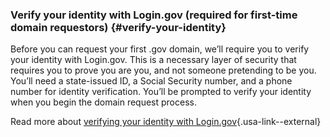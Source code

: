 ### Verify your identity with Login.gov (required for first-time domain requestors) {#verify-your-identity}

Before you can request your first .gov domain, we’ll require you to verify your identity with Login.gov. This is a necessary layer of security that requires you to prove you are you, and not someone pretending to be you. You’ll need a state-issued ID, a Social Security number, and a phone number for identity verification. You’ll be prompted to verify your identity when you begin the domain request process. 

Read more about [verifying your identity with Login.gov](https://login.gov/help/verify-your-identity/how-to-verify-your-identity/){.usa-link--external}
